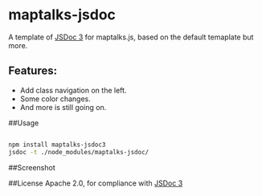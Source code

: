 # maptalks-jsdoc
A template of [JSDoc 3](https://github.com/jsdoc3/jsdoc) for maptalks.js, based on the default temaplate but more.

## Features:
* Add class navigation on the left.
* Some color changes.
* And more is still going on.

##Usage
```bash

npm install maptalks-jsdoc3
jsdoc -t ./node_modules/maptalks-jsdoc/

```

##Screenshot


##License
Apache 2.0, for compliance with [JSDoc 3](https://github.com/jsdoc3/jsdoc/blob/master/LICENSE.md)
